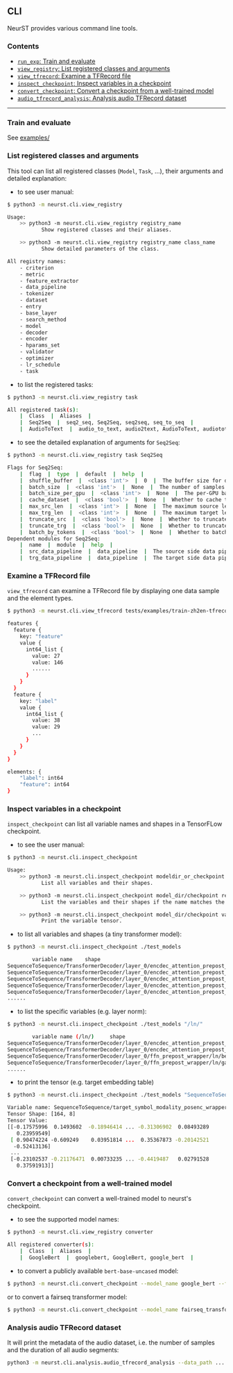 ## CLI

NeurST provides various command line tools.

### Contents

* [`run_exp`: Train and evaluate](#train-and-evaluate)
* [`view_registry`: List registered classes and arguments](#list-registered-classes-and-arguments)
* [`view_tfrecord`: Examine a TFRecord file](#examine-a-tfrecord-file)
* [`inspect_checkpoint`: Inspect variables in a checkpoint](#inspect-variables-in-a-checkpoint)
* [`convert_checkpoint`: Convert a checkpoint from a well-trained model](#convert-a-checkpoint-from-a-well-trained-model)
* [`audio_tfrecord_analysis`: Analysis audio TFRecord dataset](#analysis-audio-tfrecord-dataset)

------

### Train and evaluate
See [examples/](/examples)

### List registered classes and arguments
This tool can list all registered classes (`Model`, `Task`, ...), their arguments and detailed explanation:    

- to see user manual:
```bash
$ python3 -m neurst.cli.view_registry

Usage: 
    >> python3 -m neurst.cli.view_registry registry_name
           Show registered classes and their aliases.

    >> python3 -m neurst.cli.view_registry registry_name class_name
           Show detailed parameters of the class.

All registry names: 
    - criterion
    - metric
    - feature_extractor
    - data_pipeline
    - tokenizer
    - dataset
    - entry
    - base_layer
    - search_method
    - model
    - decoder
    - encoder
    - hparams_set
    - validator
    - optimizer
    - lr_schedule
    - task
```

- to list the registered tasks:
```bash
$ python3 -m neurst.cli.view_registry task

All registered task(s): 
    |  Class  |  Aliases  |
    |  Seq2Seq  |  seq2_seq, Seq2Seq, seq2seq, seq_to_seq  |
    |  AudioToText  |  audio_to_text, audio2text, AudioToText, audiototext  |
```

- to see the detailed explanation of arguments for `Seq2Seq`:
```bash
$ python3 -m neurst.cli.view_registry task Seq2Seq

Flags for Seq2Seq:
    |  flag  |  type  |  default  |  help  |
    |  shuffle_buffer  |  <class 'int'>  |  0  |  The buffer size for dataset shuffle.  |
    |  batch_size  |  <class 'int'>  |  None  |  The number of samples per update.  |
    |  batch_size_per_gpu  |  <class 'int'>  |  None  |  The per-GPU batch size, that takes precedence of `batch_size`.  |
    |  cache_dataset  |  <class 'bool'>  |  None  |  Whether to cache the training data in memory.  |
    |  max_src_len  |  <class 'int'>  |  None  |  The maximum source length of training data.  |
    |  max_trg_len  |  <class 'int'>  |  None  |  The maximum target length of training data.  |
    |  truncate_src  |  <class 'bool'>  |  None  |  Whether to truncate source to max_src_len.  |
    |  truncate_trg  |  <class 'bool'>  |  None  |  Whether to truncate target to max_trg_len.  |
    |  batch_by_tokens  |  <class 'bool'>  |  None  |  Whether to batch the data by word tokens.  |
Dependent modules for Seq2Seq: 
    |  name  |  module  |  help  |
    |  src_data_pipeline  |  data_pipeline  |  The source side data pipeline.  |
    |  trg_data_pipeline  |  data_pipeline  |  The target side data pipeline.  |
```

### Examine a TFRecord file
`view_tfrecord` can examine a TFRecord file by displaying one data sample and the element types.
```bash
$ python3 -m neurst.cli.view_tfrecord tests/examples/train-zh2en-tfrecords-00000-of-00004

features {
  feature {
    key: "feature"
    value {
      int64_list {
        value: 27
        value: 146
        ......
      }
    }
  }
  feature {
    key: "label"
    value {
      int64_list {
        value: 38
        value: 29
        ...
      }
    }
  }
}

elements: {
    "label": int64
    "feature": int64
}
``` 

### Inspect variables in a checkpoint
`inspect_checkpoint` can list all variable names and shapes in a TensorFLow checkpoint. 

- to see the user manual:
```bash
$ python3 -m neurst.cli.inspect_checkpoint 

Usage: 
    >> python3 -m neurst.cli.inspect_checkpoint modeldir_or_checkpoint (--structured)
           List all variables and their shapes.

    >> python3 -m neurst.cli.inspect_checkpoint model_dir/checkpoint regular_expr
           List the variables and their shapes if the name matches the `regular_expr`.

    >> python3 -m neurst.cli.inspect_checkpoint model_dir/checkpoint var_name
           Print the variable tensor.
```

- to list all variables and shapes (a tiny transformer model):
```bash
$ python3 -m neurst.cli.inspect_checkpoint ./test_models

        variable name    shape
SequenceToSequence/TransformerDecoder/layer_0/encdec_attention_prepost_wrapper/encdec_attention/kv_transform/bias       [16]
SequenceToSequence/TransformerDecoder/layer_0/encdec_attention_prepost_wrapper/encdec_attention/kv_transform/kernel     [8, 16]
SequenceToSequence/TransformerDecoder/layer_0/encdec_attention_prepost_wrapper/encdec_attention/output_transform/bias   [8]
SequenceToSequence/TransformerDecoder/layer_0/encdec_attention_prepost_wrapper/encdec_attention/output_transform/kernel [8, 8]
SequenceToSequence/TransformerDecoder/layer_0/encdec_attention_prepost_wrapper/encdec_attention/q_transform/bias     
......
```

- to list the specific variables (e.g. layer norm):
```bash
$ python3 -m neurst.cli.inspect_checkpoint ./test_models "/ln/"

        variable name (/ln/)     shape
SequenceToSequence/TransformerDecoder/layer_0/encdec_attention_prepost_wrapper/ln/beta  [8]
SequenceToSequence/TransformerDecoder/layer_0/encdec_attention_prepost_wrapper/ln/gamma [8]
SequenceToSequence/TransformerDecoder/layer_0/ffn_prepost_wrapper/ln/beta       [8]
SequenceToSequence/TransformerDecoder/layer_0/ffn_prepost_wrapper/ln/gamma      [8]
......
```

- to print the tensor (e.g. target embedding table)
```bash
$ python3 -m neurst.cli.inspect_checkpoint ./test_models "SequenceToSequence/target_symbol_modality_posenc_wrapper/target_symbol_modality/shared/weights"

Variable name: SequenceToSequence/target_symbol_modality_posenc_wrapper/target_symbol_modality/shared/weights
Tensor Shape: [164, 8]
Tensor Value: 
[[-0.17575996  0.1493602  -0.18946414 ... -0.31306902  0.08493289
   0.23959549]
 [ 0.90474224 -0.609249    0.03951814 ...  0.35367873 -0.20142521
  -0.52413136]
 ...
 [-0.23102537 -0.21176471  0.00733235 ... -0.4419487   0.02791528
   0.37591913]]
```

### Convert a checkpoint from a well-trained model
`convert_checkpoint` can convert a well-trained model to neurst's checkpoint.

- to see the supported model names:
```bash
$ python3 -m neurst.cli.view_registry converter

All registered converter(s): 
    |  Class  |  Aliases  |
    |  GoogleBert  |  googlebert, GoogleBert, google_bert  |
```

- to convert a publicly available `bert-base-uncased` model:
```bash
$ python3 -m neurst.cli.convert_checkpoint --model_name google_bert --from bert-base-uncased --to /path/to/save
```
or to convert a fairseq transformer model:
```bash
$ python3 -m neurst.cli.convert_checkpoint --model_name fairseq_transformer --from /path/to/transformer.pt --to /path/to/save
```

### Analysis audio TFRecord dataset
It will print the metadata of the audio dataset, i.e. the number of samples and the duration of all audio segments:
```bash
python3 -m neurst.cli.analysis.audio_tfrecord_analysis --data_path ... --feature_extractor fbank/float_identity ...
```
